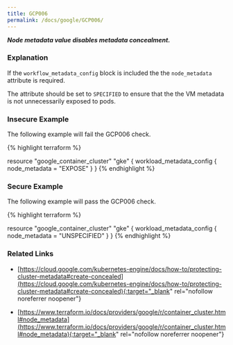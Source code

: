 ```yaml
---
title: GCP006
permalink: /docs/google/GCP006/
---
```


***Node metadata value disables metadata concealment.***

### Explanation


If the <code>workflow_metadata_config</code> block is included the the <code>node_metadata</code> attribute is required. 

The attribute should be set to <code>SPECIFIED</code> to ensure that the the VM metadata is not unnecessarily exposed to pods.




### Insecure Example

The following example will fail the GCP006 check.

{% highlight terraform %}

resource "google_container_cluster" "gke" {
	workload_metadata_config {
		node_metadata = "EXPOSE"
		}
}
{% endhighlight %}



### Secure Example

The following example will pass the GCP006 check.

{% highlight terraform %}

resource "google_container_cluster" "gke" {
	workload_metadata_config {
		node_metadata = "UNSPECIFIED"
		}
}
{% endhighlight %}


### Related Links


- [https://cloud.google.com/kubernetes-engine/docs/how-to/protecting-cluster-metadata#create-concealed](https://cloud.google.com/kubernetes-engine/docs/how-to/protecting-cluster-metadata#create-concealed){:target="_blank" rel="nofollow noreferrer noopener"}

- [https://www.terraform.io/docs/providers/google/r/container_cluster.html#node_metadata](https://www.terraform.io/docs/providers/google/r/container_cluster.html#node_metadata){:target="_blank" rel="nofollow noreferrer noopener"}

